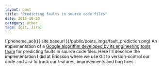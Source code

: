 ```yaml
---
layout: post
title: "Predicting faults in source code files"
date: 2015-10-20
category: other
tags: [git, Jira]
---
```

![phoneme_ao]({{ site.baseurl }}/public/posts_imgs/fault_prediction.png)
An implementation of a [Google algorithm developed by its engineering tools team](http://google-engtools.blogspot.se/2011/12/bug-prediction-at-google.html) for predicting faults in source code files. Here I'll describe the implementation I did at Ericsson where we use Git to version-control our code and Jira to track our features, improvements and bug fixes.

